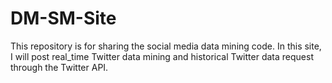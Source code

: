 # DM-SM-Site
This repository is for sharing the social media data mining code. 
In this site, I will post real_time Twitter data mining and historical Twitter data request through the Twitter API.
